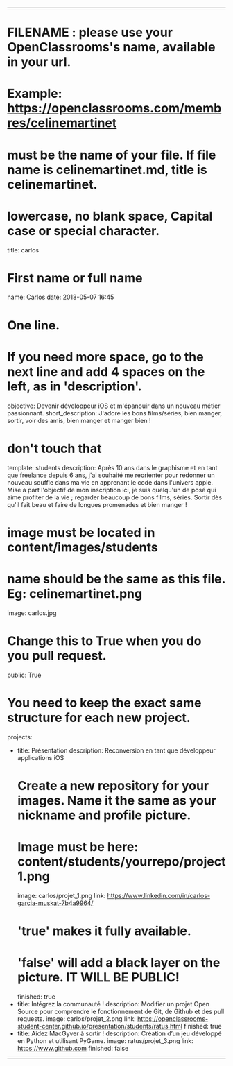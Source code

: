 ---

# FILENAME : please use your OpenClassrooms's name, available in your url.
# Example: https://openclassrooms.com/membres/celinemartinet
# must be the name of your file. If file name is celinemartinet.md, title is celinemartinet.
# lowercase, no blank space, Capital case or special character.
title: carlos

# First name or full name
name: Carlos
date: 2018-05-07 16:45

# One line.
# If you need more space, go to the next line and add 4 spaces on the left, as in 'description'.
objective: Devenir développeur iOS et m'épanouir dans un nouveau métier passionnant.
short_description: J'adore les bons films/séries, bien manger, sortir, voir des amis, bien manger 
et manger bien ! 

# don't touch that
template: students
description:
    Après 10 ans dans le graphisme et en tant que freelance depuis 6 ans, j'ai souhaité me reorienter pour redonner un nouveau souffle dans ma vie en apprenant le code dans l'univers apple. Mise à part l'objectif de mon inscription ici, je suis quelqu'un de posé qui aime profiter de la vie ; regarder beaucoup de bons films, séries. Sortir dès qu'il fait beau et faire de longues promenades et bien manger ! 

# image must be located in content/images/students
# name should be the same as this file. Eg: celinemartinet.png
image: carlos.jpg

# Change this to True when you do you pull request.
public: True

# You need to keep the exact same structure for each new project.
projects:
  - title: Présentation
    description: Reconversion en tant que développeur applications iOS
    # Create a new repository for your images. Name it the same as your nickname and profile picture.
    # Image must be here: content/students/yourrepo/project1.png
    image: carlos/projet_1.png
    link: https://www.linkedin.com/in/carlos-garcia-muskat-7b4a9964/
    # 'true' makes it fully available.
    # 'false' will add a black layer on the picture. IT WILL BE PUBLIC!
    finished: true
  - title: Intégrez la communauté !
    description: Modifier un projet Open Source pour comprendre le fonctionnement de Git, de Github et des pull requests. 
    image: carlos/projet_2.png
    link: https://openclassrooms-student-center.github.io/presentation/students/ratus.html
    finished: true
  - title: Aidez MacGyver à sortir !
    description: Création d’un jeu développé en Python et utilisant PyGame.
    image: ratus/projet_3.png
    link: https://www.github.com
    finished: false
---
